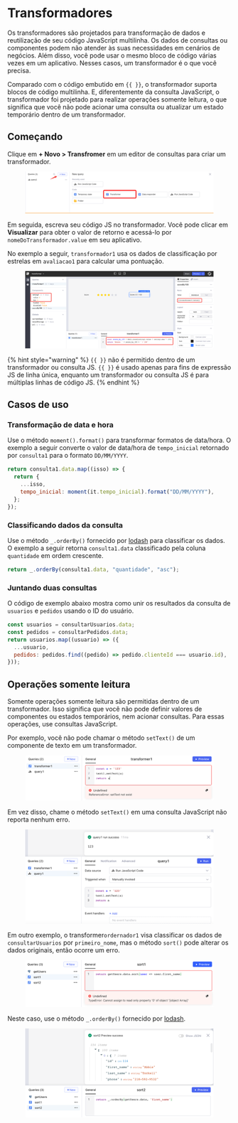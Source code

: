 # Transformadores

Os transformadores são projetados para transformação de dados e reutilização de seu código JavaScript multilinha. Os dados de consultas ou componentes podem não atender às suas necessidades em cenários de negócios. Além disso, você pode usar o mesmo bloco de código várias vezes em um aplicativo. Nesses casos, um transformador é o que você precisa.

Comparado com o código embutido em `{{ }}`, o transformador suporta blocos de código multilinha. E, diferentemente da consulta JavaScript, o transformador foi projetado para realizar operações somente leitura, o que significa que você não pode acionar uma consulta ou atualizar um estado temporário dentro de um transformador.

## Começando

Clique em **+ Novo > Transfromer** em um editor de consultas para criar um transformador.

<figure><img src="../../.gitbook/assets/build-apps/write-javascript/transformers/01.png" alt=""><figcaption></figcaption></figure>

Em seguida, escreva seu código JS no transformador. Você pode clicar em **Visualizar** para obter o valor de retorno e acessá-lo por `nomeDoTransformador.value` em seu aplicativo.

No exemplo a seguir, `transformador1` usa os dados de classificação por estrelas em `avaliacao1` para calcular uma pontuação.

<figure><img src="../../.gitbook/assets/build-apps/write-javascript/transformers/02.png" alt=""><figcaption></figcaption></figure>

{% hint style="warning" %}
`{{ }}` não é permitido dentro de um transformador ou consulta JS. `{{ }}` é usado apenas para fins de expressão JS de linha única, enquanto um transformador ou consulta JS é para múltiplas linhas de código JS.
{% endhint %}

## Casos de uso

### Transformação de data e hora

Use o método `moment().format()` para transformar formatos de data/hora. O exemplo a seguir converte o valor de data/hora de `tempo_inicial` retornado por `consulta1` para o formato `DD/MM/YYYY`.

```javascript
return consulta1.data.map((isso) => {
  return {
    ...isso,
    tempo_inicial: moment(it.tempo_inicial).format("DD/MM/YYYY"),
  };
});
```

### Classificando dados da consulta

Use o método `_.orderBy()` fornecido por [lodash](https://lodash.com/) para classificar os dados. O exemplo a seguir retorna `consulta1.data` classificado pela coluna `quantidade` em ordem crescente.

```javascript
return _.orderBy(consulta1.data, "quantidade", "asc");
```

### Juntando duas consultas

O código de exemplo abaixo mostra como unir os resultados da consulta de `usuarios` e `pedidos` usando o ID do usuário.

```javascript
const usuarios = consultarUsuarios.data;
const pedidos = consultarPedidos.data;
return usuarios.map((usuario) => ({
  ...usuario,
  pedidos: pedidos.find((pedido) => pedido.clienteId === usuario.id),
}));
```

## Operações somente leitura

Somente operações somente leitura são permitidas dentro de um transformador. Isso significa que você não pode definir valores de componentes ou estados temporários, nem acionar consultas. Para essas operações, use consultas JavaScript.

Por exemplo, você não pode chamar o método `setText()` de um componente de texto em um transformador.

<figure><img src="../../.gitbook/assets/build-apps/write-javascript/transformers/03.png" alt=""><figcaption></figcaption></figure>

Em vez disso, chame o método `setText()` em uma consulta JavaScript não reporta nenhum erro.

<figure><img src="../../.gitbook/assets/build-apps/write-javascript/transformers/04.png" alt=""><figcaption></figcaption></figure>

Em outro exemplo, o transformer`ordernador1` visa classificar os dados de `consultarUsuarios` por `primeiro_nome`, mas o método `sort()` pode alterar os dados originais, então ocorre um erro.

<figure><img src="../../.gitbook/assets/build-apps/write-javascript/transformers/05.png" alt=""><figcaption></figcaption></figure>

Neste caso, use o método `_.orderBy()` fornecido por [lodash](https://lodash.com/).

<figure><img src="../../.gitbook/assets/build-apps/write-javascript/transformers/06.png" alt=""><figcaption></figcaption></figure>
